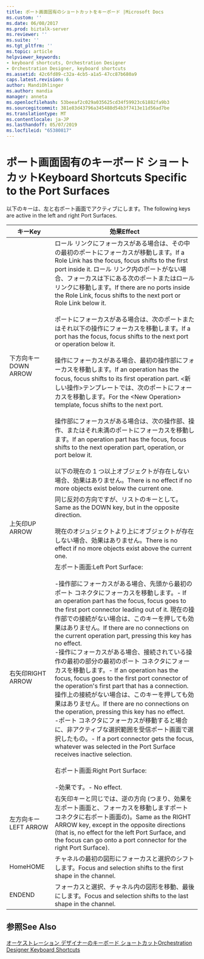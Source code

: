 ```yaml
---
title: ポート画面固有のショートカットをキーボード |Microsoft Docs
ms.custom: ''
ms.date: 06/08/2017
ms.prod: biztalk-server
ms.reviewer: ''
ms.suite: ''
ms.tgt_pltfrm: ''
ms.topic: article
helpviewer_keywords:
- keyboard shortcuts, Orchestration Designer
- Orchestration Designer, keyboard shortcuts
ms.assetid: 42c6fd89-c32a-4cb5-a1a5-47cc87b680a9
caps.latest.revision: 6
author: MandiOhlinger
ms.author: mandia
manager: anneta
ms.openlocfilehash: 53beeaf2c029a035625cd34f59923c61882fa9b3
ms.sourcegitcommit: 381e83d43796a345488d54b3f7413e11d56ad7be
ms.translationtype: MT
ms.contentlocale: ja-JP
ms.lasthandoff: 05/07/2019
ms.locfileid: "65380817"
---
```

# <a name="keyboard-shortcuts-specific-to-the-port-surfaces"></a><span data-ttu-id="4c173-102">ポート画面固有のキーボード ショートカット</span><span class="sxs-lookup"><span data-stu-id="4c173-102">Keyboard Shortcuts Specific to the Port Surfaces</span></span>
<span data-ttu-id="4c173-103">以下のキーは、左と右ポート画面でアクティブにします。</span><span class="sxs-lookup"><span data-stu-id="4c173-103">The following keys are active in the left and right Port Surfaces.</span></span>  
  
|<span data-ttu-id="4c173-104">キー</span><span class="sxs-lookup"><span data-stu-id="4c173-104">Key</span></span>|<span data-ttu-id="4c173-105">効果</span><span class="sxs-lookup"><span data-stu-id="4c173-105">Effect</span></span>|  
|---------|------------|  
|<span data-ttu-id="4c173-106">下方向キー</span><span class="sxs-lookup"><span data-stu-id="4c173-106">DOWN ARROW</span></span>|<span data-ttu-id="4c173-107">ロール リンクにフォーカスがある場合は、その中の最初のポートにフォーカスが移動します。</span><span class="sxs-lookup"><span data-stu-id="4c173-107">If a Role Link has the focus, focus shifts to the first port inside it.</span></span> <span data-ttu-id="4c173-108">ロール リンク内のポートがない場合、フォーカスは下にある次のポートまたはロール リンクに移動します。</span><span class="sxs-lookup"><span data-stu-id="4c173-108">If there are no ports inside the Role Link, focus shifts to the next port or Role Link below it.</span></span><br /><br /> <span data-ttu-id="4c173-109">ポートにフォーカスがある場合は、次のポートまたはそれ以下の操作にフォーカスを移動します。</span><span class="sxs-lookup"><span data-stu-id="4c173-109">If a port has the focus, focus shifts to the next port or operation below it.</span></span><br /><br /> <span data-ttu-id="4c173-110">操作にフォーカスがある場合、最初の操作部にフォーカスを移動します。</span><span class="sxs-lookup"><span data-stu-id="4c173-110">If an operation has the focus, focus shifts to its first operation part.</span></span> <span data-ttu-id="4c173-111">\<新しい操作\>テンプレートでは、次のポートにフォーカスを移動します。</span><span class="sxs-lookup"><span data-stu-id="4c173-111">For the \<New Operation\> template, focus shifts to the next port.</span></span><br /><br /> <span data-ttu-id="4c173-112">操作部にフォーカスがある場合は、次の操作部、操作、またはそれ未満のポートにフォーカスを移動します。</span><span class="sxs-lookup"><span data-stu-id="4c173-112">If an operation part has the focus, focus shifts to the next operation part, operation, or port below it.</span></span><br /><br /> <span data-ttu-id="4c173-113">以下の現在の 1 つ以上オブジェクトが存在しない場合、効果はありません。</span><span class="sxs-lookup"><span data-stu-id="4c173-113">There is no effect if no more objects exist below the current one.</span></span>|  
|<span data-ttu-id="4c173-114">上矢印</span><span class="sxs-lookup"><span data-stu-id="4c173-114">UP ARROW</span></span>|<span data-ttu-id="4c173-115">同じ反対の方向ですが、リストのキーとして。</span><span class="sxs-lookup"><span data-stu-id="4c173-115">Same as the DOWN key, but in the opposite direction.</span></span><br /><br /> <span data-ttu-id="4c173-116">現在のオジュジェクトより上にオブジェクトが存在しない場合、効果はありません。</span><span class="sxs-lookup"><span data-stu-id="4c173-116">There is no effect if no more objects exist above the current one.</span></span>|  
|<span data-ttu-id="4c173-117">右矢印</span><span class="sxs-lookup"><span data-stu-id="4c173-117">RIGHT ARROW</span></span>|<span data-ttu-id="4c173-118">左ポート画面:</span><span class="sxs-lookup"><span data-stu-id="4c173-118">Left Port Surface:</span></span><br /><br /> <span data-ttu-id="4c173-119">-操作部にフォーカスがある場合、先頭から最初のポート コネクタにフォーカスを移動します。</span><span class="sxs-lookup"><span data-stu-id="4c173-119">-   If an operation part has the focus, focus goes to the first port connector leading out of it.</span></span> <span data-ttu-id="4c173-120">現在の操作部での接続がない場合は、このキーを押しても効果はありません。</span><span class="sxs-lookup"><span data-stu-id="4c173-120">If there are no connections on the current operation part, pressing this key has no effect.</span></span><br /><span data-ttu-id="4c173-121">-操作にフォーカスがある場合、接続されている操作の最初の部分の最初のポート コネクタにフォーカスを移動します。</span><span class="sxs-lookup"><span data-stu-id="4c173-121">-   If an operation has the focus, focus goes to the first port connector of the operation's first part that has a connection.</span></span> <span data-ttu-id="4c173-122">操作上の接続がない場合は、このキーを押しても効果はありません。</span><span class="sxs-lookup"><span data-stu-id="4c173-122">If there are no connections on the operation, pressing this key has no effect.</span></span><br /><span data-ttu-id="4c173-123">-ポート コネクタにフォーカスが移動すると場合に、非アクティブな選択範囲を受信ポート画面で選択したもの。</span><span class="sxs-lookup"><span data-stu-id="4c173-123">-   If a port connector gets the focus, whatever was selected in the Port Surface receives inactive selection.</span></span><br /><br /> <span data-ttu-id="4c173-124">右ポート画面:</span><span class="sxs-lookup"><span data-stu-id="4c173-124">Right Port Surface:</span></span><br /><br /> <span data-ttu-id="4c173-125">-効果です。</span><span class="sxs-lookup"><span data-stu-id="4c173-125">-   No effect.</span></span>|  
|<span data-ttu-id="4c173-126">左方向キー</span><span class="sxs-lookup"><span data-stu-id="4c173-126">LEFT ARROW</span></span>|<span data-ttu-id="4c173-127">右矢印キーと同じでは、逆の方向 (つまり、効果を左ポート画面と、フォーカスを移動しますポート コネクタに右ポート画面の)。</span><span class="sxs-lookup"><span data-stu-id="4c173-127">Same as the RIGHT ARROW key, except in the opposite directions (that is, no effect for the left Port Surface, and the focus can go onto a port connector for the right Port Surface).</span></span>|  
|<span data-ttu-id="4c173-128">Home</span><span class="sxs-lookup"><span data-stu-id="4c173-128">HOME</span></span>|<span data-ttu-id="4c173-129">チャネルの最初の図形にフォーカスと選択のシフトします。</span><span class="sxs-lookup"><span data-stu-id="4c173-129">Focus and selection shifts to the first shape in the channel.</span></span>|  
|<span data-ttu-id="4c173-130">END</span><span class="sxs-lookup"><span data-stu-id="4c173-130">END</span></span>|<span data-ttu-id="4c173-131">フォーカスと選択、チャネル内の図形を移動、最後にします。</span><span class="sxs-lookup"><span data-stu-id="4c173-131">Focus and selection shifts to the last shape in the channel.</span></span>|  
  
## <a name="see-also"></a><span data-ttu-id="4c173-132">参照</span><span class="sxs-lookup"><span data-stu-id="4c173-132">See Also</span></span>  
 [<span data-ttu-id="4c173-133">オーケストレーション デザイナーのキーボード ショートカット</span><span class="sxs-lookup"><span data-stu-id="4c173-133">Orchestration Designer Keyboard Shortcuts</span></span>](../core/orchestration-designer-keyboard-shortcuts.md)